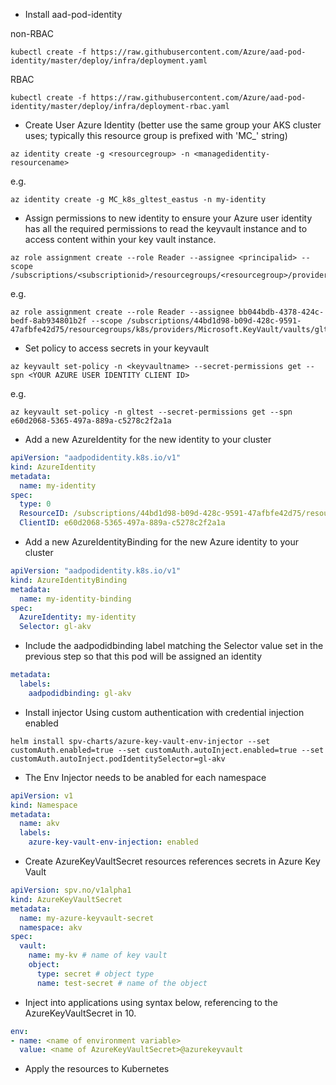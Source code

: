 - Install aad-pod-identity

non-RBAC

```
kubectl create -f https://raw.githubusercontent.com/Azure/aad-pod-identity/master/deploy/infra/deployment.yaml
```

RBAC

```
kubectl create -f https://raw.githubusercontent.com/Azure/aad-pod-identity/master/deploy/infra/deployment-rbac.yaml
```

- Create User Azure Identity (better use the same group your AKS cluster uses; typically this resource group is prefixed with 'MC_' string)

```
az identity create -g <resourcegroup> -n <managedidentity-resourcename>
```

e.g.

```
az identity create -g MC_k8s_gltest_eastus -n my-identity
```

- Assign permissions to new identity to ensure your Azure user identity has all the required permissions to read the keyvault instance and to access content within your key vault instance.

```
az role assignment create --role Reader --assignee <principalid> --scope /subscriptions/<subscriptionid>/resourcegroups/<resourcegroup>/providers/Microsoft.KeyVault/vaults/<keyvaultname>
```

e.g.

```
az role assignment create --role Reader --assignee bb044bdb-4378-424c-bedf-8ab934801b2f --scope /subscriptions/44bd1d98-b09d-428c-9591-47afbfe42d75/resourcegroups/k8s/providers/Microsoft.KeyVault/vaults/gltest
```

- Set policy to access secrets in your keyvault

```
az keyvault set-policy -n <keyvaultname> --secret-permissions get --spn <YOUR AZURE USER IDENTITY CLIENT ID>
```

e.g.

```
az keyvault set-policy -n gltest --secret-permissions get --spn e60d2068-5365-497a-889a-c5278c2f2a1a
```

- Add a new AzureIdentity for the new identity to your cluster

```yaml
apiVersion: "aadpodidentity.k8s.io/v1" 
kind: AzureIdentity 
metadata: 
  name: my-identity 
spec: 
  type: 0 
  ResourceID: /subscriptions/44bd1d98-b09d-428c-9591-47afbfe42d75/resourcegroups/MC_k8s_gltest_eastus/providers/Microsoft.ManagedIdentity/userAssignedIdentities/my-identity 
  ClientID: e60d2068-5365-497a-889a-c5278c2f2a1a
```
  
- Add a new AzureIdentityBinding for the new Azure identity to your cluster

```yaml
apiVersion: "aadpodidentity.k8s.io/v1" 
kind: AzureIdentityBinding 
metadata: 
  name: my-identity-binding 
spec: 
  AzureIdentity: my-identity 
  Selector: gl-akv
```
  
- Include the aadpodidbinding label matching the Selector value set in the previous step so that this pod will be assigned an identity

```yaml
metadata: 
  labels: 
    aadpodidbinding: gl-akv
 ```

- Install injector Using custom authentication with credential injection enabled

```
helm install spv-charts/azure-key-vault-env-injector --set customAuth.enabled=true --set customAuth.autoInject.enabled=true --set customAuth.autoInject.podIdentitySelector=gl-akv
```

- The Env Injector needs to be anabled for each namespace

```yaml
apiVersion: v1 
kind: Namespace 
metadata: 
  name: akv 
  labels: 
    azure-key-vault-env-injection: enabled
 ```
- Create AzureKeyVaultSecret resources references secrets in Azure Key Vault

```yaml
apiVersion: spv.no/v1alpha1 
kind: AzureKeyVaultSecret 
metadata: 
  name: my-azure-keyvault-secret 
  namespace: akv 
spec: 
  vault: 
    name: my-kv # name of key vault 
    object: 
      type: secret # object type 
      name: test-secret # name of the object
```
- Inject into applications using syntax below, referencing to the AzureKeyVaultSecret in 10.

```yaml
env:
- name: <name of environment variable> 
  value: <name of AzureKeyVaultSecret>@azurekeyvault
```

- Apply the resources to Kubernetes
